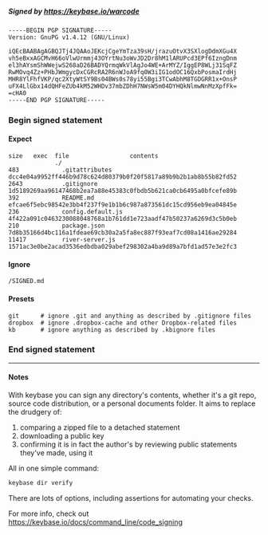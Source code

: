 ##### Signed by https://keybase.io/warcode
```
-----BEGIN PGP SIGNATURE-----
Version: GnuPG v1.4.12 (GNU/Linux)

iQEcBAABAgAGBQJTj4JQAAoJEKcjCgeYmTza39sH/jrazuOtvX3SXlogDdmXGu4X
vh5eBxxAGCMvH66oVlwUrmmj43OYrtNu3oWvJD2Dr8hM1lARUPcd3EPf6IzngDnm
el3hAYsmShWWejwS268aD26BADYQrmqWkVlAgJo4WE+ArMYZ/IggEP8WLj31SqFZ
RwMOvq4Zz+PHbJWmgycDxCGRcRA2R6nWJoA9fq0W3iIG1odOC16QxbPosmaIrdHj
MHR8YlFhfVKP/qc2XtyWtSY9Bs04BWs0s78yi55Bgi3TCwAbhM8TGDGRR1x+OnsP
uFX4LlGbx14dQHFeZUb4kM52WHDv37mbZDhH7NWsW5m04DYHQkNlmwNnMzXpfFk=
=cHA0
-----END PGP SIGNATURE-----

```

<!-- END SIGNATURES -->

### Begin signed statement 

#### Expect

```
size   exec  file                 contents                                                        
             ./                                                                                   
483            .gitattributes     dcc4e04a9952ff446b9d78c624d80379b0f20f5817a89b9b2b1ab8b55b82fd52
2643           .gitignore         1d5189269aa96147468b2ea7a88e45383c0fbdb5b621ca0cb6495a0bfcefe89b
392            README.md          efcae6f5ebc98542e3bb4f237f9e1b1b6c987a873561dc15cd956eb9ea04845e
236            config.default.js  4f422a091c0463230088048768a1b761dd1e723aadf47b50237a6269d3c5b0eb
210            package.json       7d8b35166d4bc116a1fdeae69cb30a2a5fa8ec887f93eaf7cd08a1416ae29284
11417          river-server.js    1571ac3e0be2acad3536edbdba029abef298302a4ba9d89a7bfd1ad57e3e2fc3
```

#### Ignore

```
/SIGNED.md
```

#### Presets

```
git      # ignore .git and anything as described by .gitignore files
dropbox  # ignore .dropbox-cache and other Dropbox-related files    
kb       # ignore anything as described by .kbignore files          
```

<!-- summarize version = 0.0.8 -->

### End signed statement

<hr>

#### Notes

With keybase you can sign any directory's contents, whether it's a git repo,
source code distribution, or a personal documents folder. It aims to replace the drudgery of:

  1. comparing a zipped file to a detached statement
  2. downloading a public key
  3. confirming it is in fact the author's by reviewing public statements they've made, using it

All in one simple command:

```bash
keybase dir verify
```

There are lots of options, including assertions for automating your checks.

For more info, check out https://keybase.io/docs/command_line/code_signing